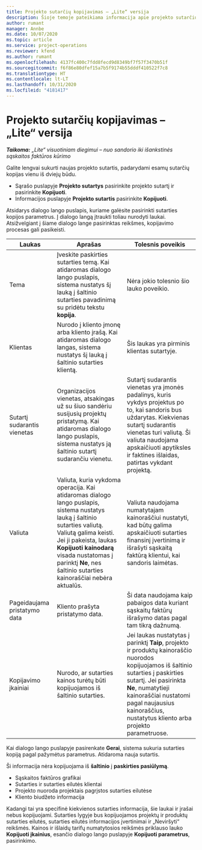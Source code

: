 ```yaml
---
title: Projekto sutarčių kopijavimas – „Lite“ versija
description: Šioje temoje pateikiama informacija apie projekto sutarčių kopijavimą programoje „Dynamics Project Operations“.
author: rumant
manager: Annbe
ms.date: 10/07/2020
ms.topic: article
ms.service: project-operations
ms.reviewer: kfend
ms.author: rumant
ms.openlocfilehash: 4137fc400c7fdd8fecd9d8349bf7f57f3470b51f
ms.sourcegitcommit: f6f86e80dfef15a7b5f9174b55dddf410522f7c8
ms.translationtype: HT
ms.contentlocale: lt-LT
ms.lasthandoff: 10/31/2020
ms.locfileid: "4181417"
---
```

# <a name="copy-project-contracts---lite"></a>Projekto sutarčių kopijavimas – „Lite“ versija

_**Taikoma:** „Lite“ visuotiniam diegimui – nuo sandorio iki išankstinės sąskaitos faktūros kūrimo_

Galite lengvai sukurti naujas projekto sutartis, padarydami esamų sutarčių kopijas vienu iš dviejų būdu. 

  - Sąrašo puslapyje **Projekto sutartys** pasirinkite projekto sutartį ir pasirinkite **Kopijuoti**.
  - Informacijos puslapyje **Projekto sutartis** pasirinkite **Kopijuoti**.

Atsidarys dialogo lango puslapis, kuriame galėsite pasirinkti sutarties kopijos parametrus. Į dialogo langą įtraukti toliau nurodyti laukai. Atsižvelgiant į šiame dialogo lange pasirinktas reikšmes, kopijavimo procesas gali pasikeisti.

| **Laukas** | **Aprašas** | **Tolesnis poveikis** |
| --- | --- | --- |
| Tema | Įveskite paskirties sutarties temą. Kai atidaromas dialogo lango puslapis, sistema nustatys šį lauką į šaltinio sutarties pavadinimą su pridėtu tekstu **kopija**. | Nėra jokio tolesnio šio lauko poveikio. |
| Klientas | Nurodo į kliento įmonę arba kliento įrašą. Kai atidaromas dialogo langas, sistema nustatys šį lauką į šaltinio sutarties klientą. | Šis laukas yra pirminis klientas sutartyje. |
| Sutartį sudarantis vienetas | Organizacijos vienetas, atsakingas už su šiuo sandėriu susijusių projektų pristatymą. Kai atidaromas dialogo lango puslapis, sistema nustatys ją šaltinio sutartį sudarančiu vienetu. | Sutartį sudarantis vienetas yra įmonės padalinys, kuris vykdys projektus po to, kai sandoris bus uždarytas. Kiekvienas sutartį sudarantis vienetas turi valiutą. Ši valiuta naudojama apskaičiuoti apytiksles ir faktines išlaidas, patirtas vykdant projektą. |
| Valiuta | Valiuta, kuria vykdoma operacija. Kai atidaromas dialogo lango puslapis, sistema nustatys lauką į šaltinio sutarties valiutą. Valiutą galima keisti. Jei ji pakeista, laukas **Kopijuoti kainodarą** visada nustatomas į parinktį **Ne**, nes šaltinio sutarties kainoraščiai nebėra aktualūs. | Valiuta naudojama numatytajam kainoraščiui nustatyti, kad būtų galima apskaičiuoti sutarties finansinį įvertinimą ir išrašyti sąskaitą faktūrą klientui, kai sandoris laimėtas. |
| Pageidaujama pristatymo data | Kliento prašyta pristatymo data. | Ši data naudojama kaip pabaigos data kuriant sąskaitų faktūrų išrašymo datas pagal tam tikrą dažnumą. |
| Kopijavimo įkainiai | Nurodo, ar sutarties kainos turėtų būti kopijuojamos iš šaltinio sutarties. | Jei laukas nustatytas į parinktį **Taip**, projekto ir produktų kainoraščio nuorodos kopijuojamos iš šaltinio sutarties į paskirties sutartį. Jei pasirinkta **Ne**, numatytieji kainoraščiai nustatomi pagal naujausius kainoraščius, nustatytus kliento arba projekto parametruose. |

Kai dialogo lango puslapyje pasirenkate **Gerai**, sistema sukuria sutarties kopiją pagal pažymėtus parametrus. Atidaroma nauja sutartis.

Ši informacija nėra kopijuojama iš **šaltinio** į **paskirties pasiūlymą**.

  - Sąskaitos faktūros grafikai
  - Sutarties ir sutarties eilutės klientai
  - Projekto nuoroda projektais pagrįstos sutarties eilutėse
  - Kliento biudžeto informacija

Kadangi tai yra specifinė kiekvienos sutarties informacija, šie laukai ir įrašai nebus kopijuojami. Sutarties lygyje bus kopijuojamos projektų ir produktų sutarties eilutės, sutarties eilutės informacijos įvertinimai ir „Neviršyti“ reikšmės. Kainos ir išlaidų tarifų numatytosios reikšmės priklauso lauko **Kopijuoti įkainius**, esančio dialogo lango puslapyje **Kopijuoti parametrus**, pasirinkimo.
